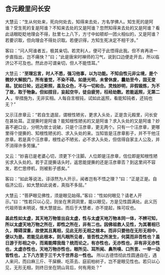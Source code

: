 ## 含元殿里问长安

大慧云：“生从何处来，死向何处去，知得来去处，方名学佛人。知生死的是阿谁？受生死的复是阿谁？不知来去处的又是阿谁？忽然知得来去处的又是阿谁？看此话眼眨眨地理会不得，肚里七上八下，方寸中如顿却一团火相似的，又是阿谁？若要识取，但向理会不得处识取。若便识得，方知生死决定不相干涉。”

客曰：“问人阿谁者五，极其亲切。若灵利人，便可于此悟得此我。但不肯再进一步直指出，岂不痛快？”曰；“此是唐宋时禅师的习气，说到口边便走开去，所以临济公不可及也。然此亦可谓亲切，但人不能悟耳。”

大慧云：“__至理忘言，时人不悉，强习他事，以为功能。不知自性元非尘境，是个微妙大解脱门，所有鉴觉，不染不碍。如是光明，未曾休废，曩劫至今，固无变易。犹如日轮，远近斯照，虽及众色，不与一切和合。灵烛妙明，非假锻炼，为不了故，取于物象。但如捏目，妄起空华，徒自疲劳，枉经劫数。若能返照，无第二人__ 。举措施为，无非实相。人每自言根钝，试如此返照，看能知钝者，还钝也无？”

又示汪彦章云：“若自生退屈，谓根性陋劣，更求入头处，正是含元殿里，问长安在甚处耳。正提撕时是阿谁？能知根性陋劣的又是阿谁？求入头处的又是阿谁？妙喜不避口业，分明为居士说破，只是个汪彦章，更无两个。只有一个汪彦章，更哪里得个提撕的、知根性陋劣的、求入头处的来。当知皆是汪彦章影子，并不干他汪彦章。若是真个汪彦章，根性必不陋劣，必不求入头处，但信得自家主人公及，并不消得许多劳攘。”

又云：“妙喜已是老婆心切，须更下个注脚。人位即是汪彦章，信位即是知根性陋劣求入头处的。若于正提撕话头时，返思能提撕的还是汪彦章否？到这里间不容发，若伫思停机，则被影子惑矣。”

客曰：“如此等说法，谆谆然为人开示，闻者岂有不悟之理？”曰：“正是正是。自临济公后，如大慧如此说者，真指不多屈。”

大慧云：“菩萨眼见佛性，须是眼见始得。”客曰：“性如何眼见？请老人开示。”曰：“性若只以心见，则坐在黑洞洞里，能以眼见，方是见性圆满处。此义历代祖师皆未明说，惟大慧提出。而后于大慧者，亦不提起，殊可叹也。

__盖此性如太虚，其天地万物皆出自太虚，性与太虚天地万物本同一体，不辨可知，所以太虚天地万物之所在，即性之所在，非有二也。因佛祖救人见性，为其著相已久，障碍深重，故使其且离相，见此无形无相之根本。而非只要他在无形无相中，便以为是。若能见此根本，则凡眼所见者，皆吾性之所发生，何莫而非吾性也？虽日游于形相之中，而焉能障我哉？统而论之，有亦性也，无亦性也，非有非无亦性也，太虚亦性也，天地万物亦性也，眼所见、耳所闻、鼻所嗅、口所言、一举一动皆性也，上下八方至于三千大千世界总一性也。__ 所以古德悟彻此性圆通自在，遇人来问，而曰麻三斤、干屎橛、吃茶去、庭前柏树子，岂不是眼见性也。若只以心见，无形无相，则终日坐在阴山背后，何有用处？”
